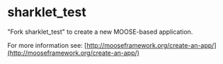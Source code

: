 sharklet_test
=====

"Fork sharklet_test" to create a new MOOSE-based application.

For more information see: [http://mooseframework.org/create-an-app/](http://mooseframework.org/create-an-app/)
